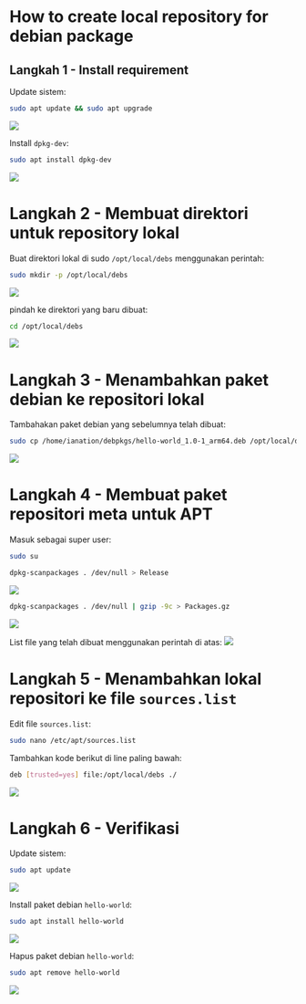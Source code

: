 # How to create local repository for debian package

## Langkah 1 - Install requirement

Update sistem:
```sh
sudo apt update && sudo apt upgrade
```
![](/image/2.1.png)

Install `dpkg-dev`:
```sh
sudo apt install dpkg-dev
```
![](/image/2.2.png)

# Langkah 2 - Membuat direktori untuk repository lokal

Buat direktori lokal di sudo `/opt/local/debs` menggunakan perintah:

```sh
sudo mkdir -p /opt/local/debs
```

![](/image/2.3.png)

pindah ke direktori yang baru dibuat:

```sh
cd /opt/local/debs
```

![](/image/2.4.png)

# Langkah 3 - Menambahkan paket debian ke repositori lokal

Tambahakan paket debian yang sebelumnya telah dibuat:

```sh
sudo cp /home/ianation/debpkgs/hello-world_1.0-1_arm64.deb /opt/local/debs
```

![](/image/2.6.png)

# Langkah 4 - Membuat paket repositori meta untuk APT

Masuk sebagai super user:
```sh
sudo su

dpkg-scanpackages . /dev/null > Release
```

![](/image/2.7.png)

```sh
dpkg-scanpackages . /dev/null | gzip -9c > Packages.gz
```

![](/image/2.8.png)

List file yang telah dibuat menggunakan perintah di atas:
![](/image/2.9.png)

# Langkah 5 - Menambahkan lokal repositori ke file `sources.list` 

Edit file `sources.list`:
```sh
sudo nano /etc/apt/sources.list
```

Tambahkan kode berikut di line paling bawah:
```sh
deb [trusted=yes] file:/opt/local/debs ./
```

![](/image/2.10.png)

# Langkah 6 - Verifikasi

Update sistem:
```sh
sudo apt update
```

![](/image/2.11.png)

Install paket debian `hello-world`:
```sh
sudo apt install hello-world
```

![](/image/2.12.png)

Hapus paket debian `hello-world`:

```sh
sudo apt remove hello-world
```

![](/image/2.13.png)